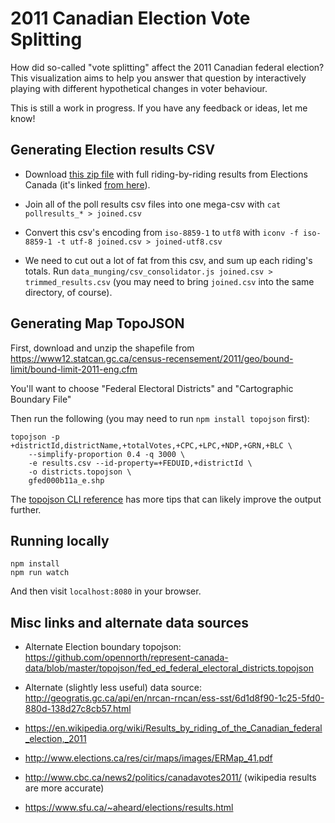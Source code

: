 # 2011 Canadian Election Vote Splitting

How did so-called "vote splitting" affect the 2011 Canadian federal election?
This visualization aims to help you answer that question by interactively playing
with different hypothetical changes in voter behaviour.

This is still a work in progress. If you have any feedback or ideas, let me know!


## Generating Election results CSV

* Download [this zip
file](http://www.elections.ca/scripts/OVR2011/34/data_donnees/pollresults_resultatsbureau_canada.zip)
with full riding-by-riding results from Elections Canada (it's linked [from
here](http://www.elections.ca/scripts/resval/ovr_41ge.asp?prov=&lang=e)).

* Join all of the poll results csv files into one mega-csv with `cat pollresults_* > joined.csv`
* Convert this csv's encoding from `iso-8859-1` to `utf8` with
  `iconv -f iso-8859-1 -t utf-8 joined.csv > joined-utf8.csv`

* We need to cut out a lot of fat from this csv, and sum up each riding's totals.
  Run `data_munging/csv_consolidator.js joined.csv > trimmed_results.csv` (you may need
  to bring `joined.csv` into the same directory, of course).


## Generating Map TopoJSON

First, download and unzip the shapefile from
https://www12.statcan.gc.ca/census-recensement/2011/geo/bound-limit/bound-limit-2011-eng.cfm

You'll want to choose "Federal Electoral Districts" and "Cartographic Boundary File"

Then run the following (you may need to run `npm install topojson` first):

```
topojson -p +districtId,districtName,+totalVotes,+CPC,+LPC,+NDP,+GRN,+BLC \
    --simplify-proportion 0.4 -q 3000 \
    -e results.csv --id-property=+FEDUID,+districtId \
    -o districts.topojson \
    gfed000b11a_e.shp
```

The [topojson CLI reference](https://github.com/mbostock/topojson/wiki/Command-Line-Reference)
has more tips that can likely improve the output further.


## Running locally

```
npm install
npm run watch
```

And then visit `localhost:8080` in your browser.


## Misc links and alternate data sources

* Alternate Election boundary topojson:
https://github.com/opennorth/represent-canada-data/blob/master/topojson/fed_ed_federal_electoral_districts.topojson

* Alternate (slightly less useful) data source:
http://geogratis.gc.ca/api/en/nrcan-rncan/ess-sst/6d1d8f90-1c25-5fd0-880d-138d27c8cb57.html

* https://en.wikipedia.org/wiki/Results_by_riding_of_the_Canadian_federal_election,_2011
* http://www.elections.ca/res/cir/maps/images/ERMap_41.pdf
* http://www.cbc.ca/news2/politics/canadavotes2011/ (wikipedia results are more accurate)
* https://www.sfu.ca/~aheard/elections/results.html
